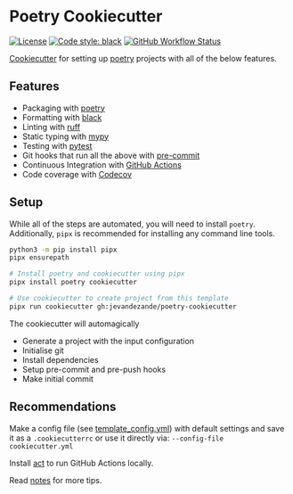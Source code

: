 # Poetry Cookiecutter
[![License](https://img.shields.io/github/license/jevandezande/poetry-cookiecutter)](https://github.com/jevandezande/poetry-cookiecutter/blob/master/LICENSE)
[![Code style: black](https://img.shields.io/badge/code%20style-black-000000.svg)](https://github.com/psf/black)
[![GitHub Workflow Status](https://img.shields.io/github/actions/workflow/status/jevandezande/poetry-cookiecutter/test.yml?branch=master)](https://github.com/jevandezande/poetry-cookiecutter/actions/)

[Cookiecutter](https://github.com/audreyr/cookiecutter) for setting up [poetry](https://python-poetry.org/) projects with all of the below features.

## Features
- Packaging with [poetry](https://python-poetry.org/)
- Formatting with [black](https://black.readthedocs.io/en/stable/)
- Linting with [ruff](https://github.com/charliermarsh/ruff)
- Static typing with [mypy](http://mypy-lang.org/)
- Testing with [pytest](https://docs.pytest.org/en/latest/)
- Git hooks that run all the above with [pre-commit](https://pre-commit.com/)
- Continuous Integration with [GitHub Actions](https://github.com/features/actions)
- Code coverage with [Codecov](https://docs.codecov.com/docs)


## Setup
While all of the steps are automated, you will need to install `poetry`.
Additionally, `pipx` is recommended for installing any command line tools.

```sh
python3 -m pip install pipx
pipx ensurepath

# Install poetry and cookiecutter using pipx
pipx install poetry cookiecutter

# Use cookiecutter to create project from this template
pipx run cookiecutter gh:jevandezande/poetry-cookiecutter
```

The cookiecutter will automagically
- Generate a project with the input configuration
- Initialise git
- Install dependencies
- Setup pre-commit and pre-push hooks
- Make initial commit


## Recommendations
Make a config file (see [template_config.yml](template_config.yml)) with
default settings and save it as a `.cookiecutterrc` or use it directly via:
`--config-file cookiecutter.yml`

Install [act](https://github.com/nektos/act) to run GitHub Actions locally.

Read [notes](notes.md) for more tips.
